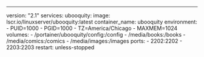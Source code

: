 ---
version: "2.1"
services:
  ubooquity:
    image: lscr.io/linuxserver/ubooquity:latest
    container_name: ubooquity
    environment:
      - PUID=1000
      - PGID=1000
      - TZ=America/Chicago
      - MAXMEM=1024
    volumes:
      - /portainer/ubooquity/config:/config
      - /media/books:/books
      - /media/comics:/comics
      - /media/images:/images
    ports:
      - 2202:2202
      - 2203:2203
    restart: unless-stopped